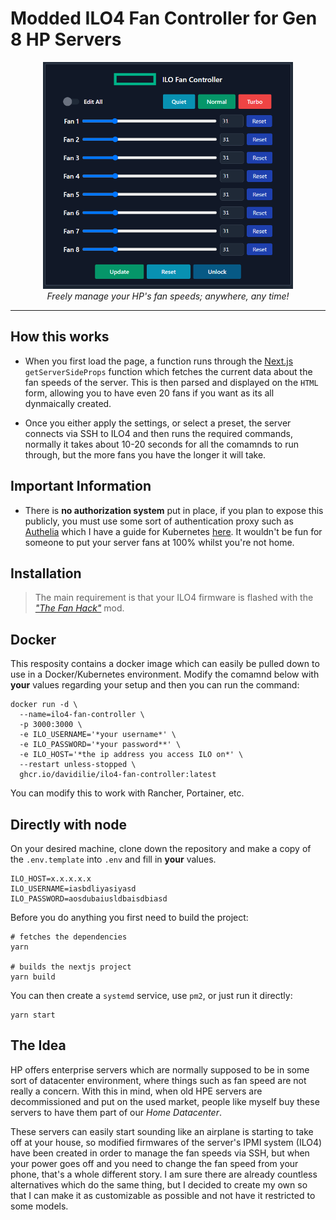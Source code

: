 # Modded ILO4 Fan Controller for Gen 8 HP Servers

<p align="center">
  <img width="400" src="readme/showcase.png">
  <br>
  <i>Freely manage your HP's fan speeds; anywhere, any time!</i>
</p>

---

## How this works

-   When you first load the page, a function runs through the [Next.js](https://nextjs.org/) `getServerSideProps` function which fetches the current data about the fan speeds of the server. This is then parsed and displayed on the `HTML` form, allowing you to have even 20 fans if you want as its all dynmaically created.

-   Once you either apply the settings, or select a preset, the server connects via SSH to ILO4 and then runs the required commands, normally it takes about 10-20 seconds for all the comamnds to run through, but the more fans you have the longer it will take.

## Important Information

-   There is **no authorization system** put in place, if you plan to expose this publicly, you must use some sort of authentication proxy such as [Authelia](https://github.com/authelia/authelia) which I have a guide for Kubernetes [here](https://github.com/DavidIlie/kubernetes-setup/tree/master/8%20-%20authelia). It wouldn't be fun for someone to put your server fans at 100% whilst you're not home.

## Installation

> The main requirement is that your ILO4 firmware is flashed with the _["The Fan Hack"](https://www.reddit.com/r/homelab/comments/hix44v/silence_of_the_fans_pt_2_hp_ilo_4_273_now_with/)_ mod.

## Docker

This resposity contains a docker image which can easily be pulled down to use in a Docker/Kubernetes environment. Modify the comamnd below with **your** values regarding your setup and then you can run the command:

```shell
docker run -d \
  --name=ilo4-fan-controller \
  -p 3000:3000 \
  -e ILO_USERNAME='*your username*' \
  -e ILO_PASSWORD='*your password**' \
  -e ILO_HOST='*the ip address you access ILO on*' \
  --restart unless-stopped \
  ghcr.io/davidilie/ilo4-fan-controller:latest
```

You can modify this to work with Rancher, Portainer, etc.

## Directly with node

On your desired machine, clone down the repository and make a copy of the `.env.template` into `.env` and fill in **your** values.

```env
ILO_HOST=x.x.x.x.x
ILO_USERNAME=iasbdliyasiyasd
ILO_PASSWORD=aosdubaiusldbaisdbiasd
```

Before you do anything you first need to build the project:

```shell
# fetches the dependencies
yarn

# builds the nextjs project
yarn build
```

You can then create a `systemd` service, use `pm2`, or just run it directly:

```shell
yarn start
```

## The Idea

HP offers enterprise servers which are normally supposed to be in some sort of datacenter environment, where things such as fan speed are not really a concern. With this in mind, when old HPE servers are decommissioned and put on the used market, people like myself buy these servers to have them part of our _Home Datacenter_.

These servers can easily start sounding like an airplane is starting to take off at your house, so modified firmwares of the server's IPMI system (ILO4) have been created in order to manage the fan speeds via SSH, but when your power goes off and you need to change the fan speed from your phone, that's a whole different story. I am sure there are already countless alternatives which do the same thing, but I decided to create my own so that I can make it as customizable as possible and not have it restricted to some models.
